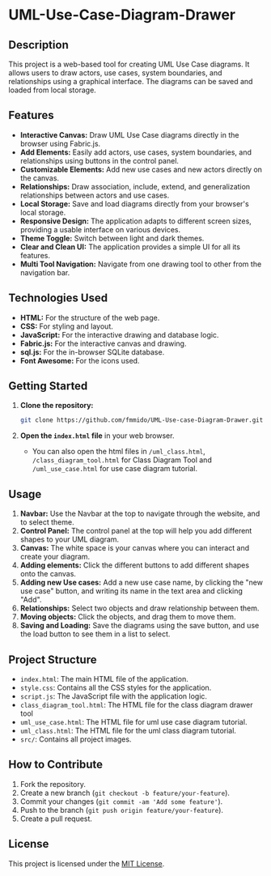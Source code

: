 # UML-Use-Case-Diagram-Drawer

## Description

This project is a web-based tool for creating UML Use Case diagrams. It allows users to draw actors, use cases, system boundaries, and relationships using a graphical interface. The diagrams can be saved and loaded from local storage.

## Features

*   **Interactive Canvas:** Draw UML Use Case diagrams directly in the browser using Fabric.js.
*   **Add Elements:** Easily add actors, use cases, system boundaries, and relationships using buttons in the control panel.
*   **Customizable Elements:** Add new use cases and new actors directly on the canvas.
*   **Relationships:** Draw association, include, extend, and generalization relationships between actors and use cases.
*   **Local Storage:** Save and load diagrams directly from your browser's local storage.
*   **Responsive Design:** The application adapts to different screen sizes, providing a usable interface on various devices.
*   **Theme Toggle:** Switch between light and dark themes.
*   **Clear and Clean UI:** The application provides a simple UI for all its features.
* **Multi Tool Navigation:** Navigate from one drawing tool to other from the navigation bar.

## Technologies Used

*   **HTML:** For the structure of the web page.
*   **CSS:** For styling and layout.
*   **JavaScript:** For the interactive drawing and database logic.
*   **Fabric.js:** For the interactive canvas and drawing.
*   **sql.js:** For the in-browser SQLite database.
*   **Font Awesome:** For the icons used.

## Getting Started

1.  **Clone the repository:**

    ```bash
    git clone https://github.com/fmmido/UML-Use-case-Diagram-Drawer.git
    ```

2.  **Open the `index.html` file** in your web browser.
    *  You can also open the html files in `/uml_class.html`, `/class_diagram_tool.html` for Class Diagram Tool and `/uml_use_case.html` for use case diagram tutorial.

## Usage

1.  **Navbar:** Use the Navbar at the top to navigate through the website, and to select theme.
2.  **Control Panel:** The control panel at the top will help you add different shapes to your UML diagram.
3.  **Canvas:** The white space is your canvas where you can interact and create your diagram.
4.  **Adding elements:** Click the different buttons to add different shapes onto the canvas.
5.   **Adding new Use cases:** Add a new use case name, by clicking the "new use case" button, and writing its name in the text area and clicking "Add".
6.  **Relationships:** Select two objects and draw relationship between them.
7.  **Moving objects:** Click the objects, and drag them to move them.
8.  **Saving and Loading:** Save the diagrams using the save button, and use the load button to see them in a list to select.

## Project Structure

*   `index.html`: The main HTML file of the application.
*   `style.css`: Contains all the CSS styles for the application.
*   `script.js`: The JavaScript file with the application logic.
*   `class_diagram_tool.html`: The HTML file for the class diagram drawer tool
*    `uml_use_case.html`: The HTML file for uml use case diagram tutorial.
*   `uml_class.html`: The HTML file for the uml class diagram tutorial.
*   `src/`: Contains all project images.

## How to Contribute

1.  Fork the repository.
2.  Create a new branch (`git checkout -b feature/your-feature`).
3.  Commit your changes (`git commit -am 'Add some feature'`).
4.  Push to the branch (`git push origin feature/your-feature`).
5.  Create a pull request.

## License

This project is licensed under the [MIT License](LICENSE).
